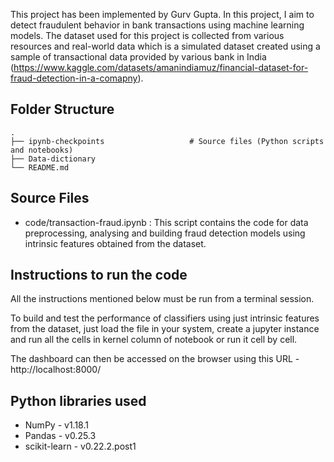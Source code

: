 This project has been implemented by Gurv Gupta. In this project, I aim to detect fraudulent behavior in bank transactions using machine learning models.
The dataset used for this project is collected from various resources and real-world data which is a simulated dataset created using a sample of transactional data provided by various bank in India (https://www.kaggle.com/datasets/amanindiamuz/financial-dataset-for-fraud-detection-in-a-comapny).

## Folder Structure 
    .
    ├── ipynb-checkpoints                   # Source files (Python scripts and notebooks)
    ├── Data-dictionary                    
    └── README.md

## Source Files

- code/transaction-fraud.ipynb : This script contains the code for data preprocessing, analysing and building fraud detection models using intrinsic features obtained from the dataset.

## Instructions to run the code

All the instructions mentioned below must be run from a terminal session.


To build and test the performance of classifiers using just intrinsic features from the dataset, just load the file in your system, create a jupyter instance and run all the cells in kernel column of notebook or run it cell by cell. 

The dashboard can then be accessed on the browser using this URL - http://localhost:8000/

## Python libraries used
- NumPy - v1.18.1
- Pandas - v0.25.3
- scikit-learn - v0.22.2.post1
